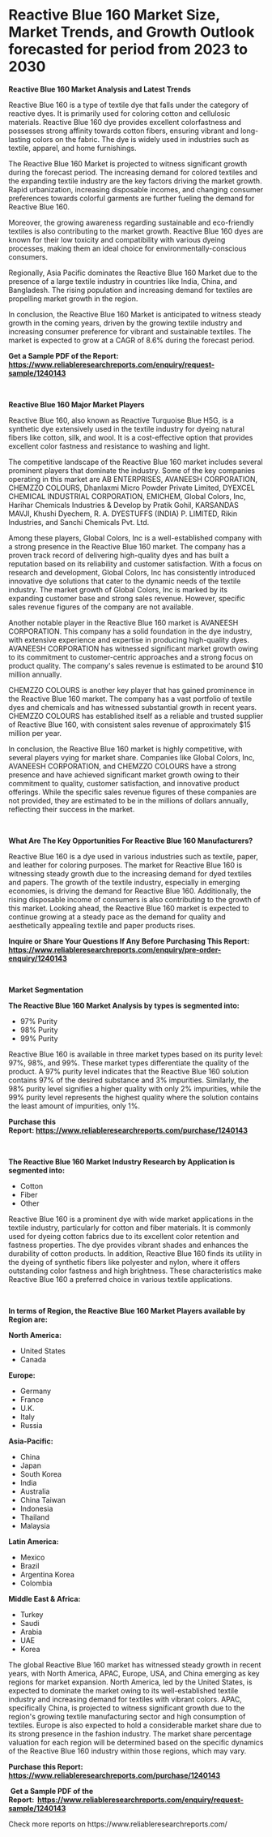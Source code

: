 <p><h1>Reactive Blue 160 Market Size, Market Trends, and Growth Outlook forecasted for period from 2023 to 2030</h1></p><p><strong>Reactive Blue 160 Market Analysis and Latest Trends</strong></p>
<p><p>Reactive Blue 160 is a type of textile dye that falls under the category of reactive dyes. It is primarily used for coloring cotton and cellulosic materials. Reactive Blue 160 dye provides excellent colorfastness and possesses strong affinity towards cotton fibers, ensuring vibrant and long-lasting colors on the fabric. The dye is widely used in industries such as textile, apparel, and home furnishings.</p><p>The Reactive Blue 160 Market is projected to witness significant growth during the forecast period. The increasing demand for colored textiles and the expanding textile industry are the key factors driving the market growth. Rapid urbanization, increasing disposable incomes, and changing consumer preferences towards colorful garments are further fueling the demand for Reactive Blue 160.</p><p>Moreover, the growing awareness regarding sustainable and eco-friendly textiles is also contributing to the market growth. Reactive Blue 160 dyes are known for their low toxicity and compatibility with various dyeing processes, making them an ideal choice for environmentally-conscious consumers.</p><p>Regionally, Asia Pacific dominates the Reactive Blue 160 Market due to the presence of a large textile industry in countries like India, China, and Bangladesh. The rising population and increasing demand for textiles are propelling market growth in the region.</p><p>In conclusion, the Reactive Blue 160 Market is anticipated to witness steady growth in the coming years, driven by the growing textile industry and increasing consumer preference for vibrant and sustainable textiles. The market is expected to grow at a CAGR of 8.6% during the forecast period.</p></p>
<p><strong>Get a Sample PDF of the Report:&nbsp; <a href="https://www.reliableresearchreports.com/enquiry/request-sample/1240143">https://www.reliableresearchreports.com/enquiry/request-sample/1240143</a></strong></p>
<p>&nbsp;</p>
<p><strong>Reactive Blue 160 Major Market Players</strong></p>
<p><p>Reactive Blue 160, also known as Reactive Turquoise Blue H5G, is a synthetic dye extensively used in the textile industry for dyeing natural fibers like cotton, silk, and wool. It is a cost-effective option that provides excellent color fastness and resistance to washing and light.</p><p>The competitive landscape of the Reactive Blue 160 market includes several prominent players that dominate the industry. Some of the key companies operating in this market are AB ENTERPRISES, AVANEESH CORPORATION, CHEMZZO COLOURS, Dhanlaxmi Micro Powder Private Limited, DYEXCEL CHEMICAL INDUSTRIAL CORPORATION, EMICHEM, Global Colors, Inc, Harihar Chemicals Industries & Develop by Pratik Gohil, KARSANDAS MAVJI, Khushi Dyechem, R. A. DYESTUFFS (INDIA) P. LIMITED, Rikin Industries, and Sanchi Chemicals Pvt. Ltd.</p><p>Among these players, Global Colors, Inc is a well-established company with a strong presence in the Reactive Blue 160 market. The company has a proven track record of delivering high-quality dyes and has built a reputation based on its reliability and customer satisfaction. With a focus on research and development, Global Colors, Inc has consistently introduced innovative dye solutions that cater to the dynamic needs of the textile industry. The market growth of Global Colors, Inc is marked by its expanding customer base and strong sales revenue. However, specific sales revenue figures of the company are not available.</p><p>Another notable player in the Reactive Blue 160 market is AVANEESH CORPORATION. This company has a solid foundation in the dye industry, with extensive experience and expertise in producing high-quality dyes. AVANEESH CORPORATION has witnessed significant market growth owing to its commitment to customer-centric approaches and a strong focus on product quality. The company's sales revenue is estimated to be around $10 million annually.</p><p>CHEMZZO COLOURS is another key player that has gained prominence in the Reactive Blue 160 market. The company has a vast portfolio of textile dyes and chemicals and has witnessed substantial growth in recent years. CHEMZZO COLOURS has established itself as a reliable and trusted supplier of Reactive Blue 160, with consistent sales revenue of approximately $15 million per year.</p><p>In conclusion, the Reactive Blue 160 market is highly competitive, with several players vying for market share. Companies like Global Colors, Inc, AVANEESH CORPORATION, and CHEMZZO COLOURS have a strong presence and have achieved significant market growth owing to their commitment to quality, customer satisfaction, and innovative product offerings. While the specific sales revenue figures of these companies are not provided, they are estimated to be in the millions of dollars annually, reflecting their success in the market.</p></p>
<p>&nbsp;</p>
<p><strong>What Are The Key Opportunities For Reactive Blue 160 Manufacturers?</strong></p>
<p><p>Reactive Blue 160 is a dye used in various industries such as textile, paper, and leather for coloring purposes. The market for Reactive Blue 160 is witnessing steady growth due to the increasing demand for dyed textiles and papers. The growth of the textile industry, especially in emerging economies, is driving the demand for Reactive Blue 160. Additionally, the rising disposable income of consumers is also contributing to the growth of this market. Looking ahead, the Reactive Blue 160 market is expected to continue growing at a steady pace as the demand for quality and aesthetically appealing textile and paper products rises.</p></p>
<p><strong>Inquire or Share Your Questions If Any Before Purchasing This Report: <a href="https://www.reliableresearchreports.com/enquiry/pre-order-enquiry/1240143">https://www.reliableresearchreports.com/enquiry/pre-order-enquiry/1240143</a></strong></p>
<p>&nbsp;</p>
<p><strong>Market Segmentation</strong></p>
<p><strong>The Reactive Blue 160 Market Analysis by types is segmented into:</strong></p>
<p><ul><li>97% Purity</li><li>98% Purity</li><li>99% Purity</li></ul></p>
<p><p>Reactive Blue 160 is available in three market types based on its purity level: 97%, 98%, and 99%. These market types differentiate the quality of the product. A 97% purity level indicates that the Reactive Blue 160 solution contains 97% of the desired substance and 3% impurities. Similarly, the 98% purity level signifies a higher quality with only 2% impurities, while the 99% purity level represents the highest quality where the solution contains the least amount of impurities, only 1%.</p></p>
<p><strong>Purchase this Report:&nbsp;<a href="https://www.reliableresearchreports.com/purchase/1240143">https://www.reliableresearchreports.com/purchase/1240143</a></strong></p>
<p>&nbsp;</p>
<p><strong>The Reactive Blue 160 Market Industry Research by Application is segmented into:</strong></p>
<p><ul><li>Cotton</li><li>Fiber</li><li>Other</li></ul></p>
<p><p>Reactive Blue 160 is a prominent dye with wide market applications in the textile industry, particularly for cotton and fiber materials. It is commonly used for dyeing cotton fabrics due to its excellent color retention and fastness properties. The dye provides vibrant shades and enhances the durability of cotton products. In addition, Reactive Blue 160 finds its utility in the dyeing of synthetic fibers like polyester and nylon, where it offers outstanding color fastness and high brightness. These characteristics make Reactive Blue 160 a preferred choice in various textile applications.</p></p>
<p>&nbsp;</p>
<p><strong>In terms of Region, the Reactive Blue 160 Market Players available by Region are:</strong></p>
<p>
    <p> <strong> North America: </strong>
        <ul>
            <li>United States</li>
            <li>Canada</li>
        </ul>
        </p> 
    <p> <strong> Europe: </strong>
        <ul>
            <li>Germany</li>
            <li>France</li>
            <li>U.K.</li>
            <li>Italy</li>
            <li>Russia</li>
        </ul>
        </p> 
    <p> <strong> Asia-Pacific: </strong>
        <ul>
            <li>China</li>
            <li>Japan</li>
            <li>South Korea</li>
            <li>India</li>
            <li>Australia</li>
            <li>China Taiwan</li>
            <li>Indonesia</li>
            <li>Thailand</li>
            <li>Malaysia</li>
        </ul>
        </p> 
    <p> <strong> Latin America: </strong>
        <ul>
            <li>Mexico</li>
            <li>Brazil</li>
            <li>Argentina Korea</li>
            <li>Colombia</li>
        </ul>
        </p> 
    <p> <strong> Middle East & Africa: </strong>
        <ul>
            <li>Turkey</li>
            <li>Saudi</li>
            <li>Arabia</li>
            <li>UAE</li>
            <li>Korea</li>
        </ul>
    </p>
    </p>
<p><p>The global Reactive Blue 160 market has witnessed steady growth in recent years, with North America, APAC, Europe, USA, and China emerging as key regions for market expansion. North America, led by the United States, is expected to dominate the market owing to its well-established textile industry and increasing demand for textiles with vibrant colors. APAC, specifically China, is projected to witness significant growth due to the region's growing textile manufacturing sector and high consumption of textiles. Europe is also expected to hold a considerable market share due to its strong presence in the fashion industry. The market share percentage valuation for each region will be determined based on the specific dynamics of the Reactive Blue 160 industry within those regions, which may vary.</p></p>
<p><strong>Purchase this Report: <a href="https://www.reliableresearchreports.com/purchase/1240143">https://www.reliableresearchreports.com/purchase/1240143</a></strong></p>
<p>&nbsp;<strong>Get a Sample PDF of the Report:&nbsp;&nbsp;<a href="https://www.reliableresearchreports.com/enquiry/request-sample/1240143">https://www.reliableresearchreports.com/enquiry/request-sample/1240143</a></strong></p>
<p><strong></strong></p>
<p>Check more reports on https://www.reliableresearchreports.com/</p>